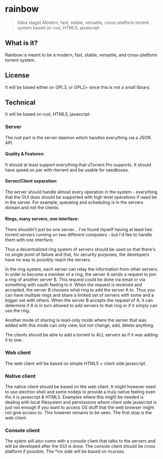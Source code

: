 # rainbow
> (Idea stage) Modern, fast, stable, versatile, cross-platform torrent system based on rust, HTML5, javascript

## What is it?
Rainbow is meant to be a modern, fast, stable, versatile, and cross-platform torrent system.

## License
It will be based either on GPL3, or GPL2+ since this is not a small library.

## Technical
It will be based on rust, HTML5, javascript.

### Server
The rust part is the server daemon which handles everything via a JSON API.

#### Quality & Features:
It should at least support everything that uTorrent Pro supports.
It should have speed on par with rtorrent and be usable for seedboxes.

#### Server/Client separation:
The server should handle almost every operation in the system - everything that the GUI does
should be supported with high level operations if need be in the server.
For example, queueing and scheduling is in the servers domain and not the clients.

#### Rings, many servers, one interface:
There shouldn't just be one server... I've found myself having at least two torrent
servers running on two different computers - but I'd like to handle them with one interface.

Thus a decentralized ring system of servers should be used so that there's no single point of failure and that, for security purposes, the developers have no way to possibly reach the servers.

In the ring system, each server can relay the information from other servers.
In order to become a member of a ring, the server A sends a request to join a ring of another server B. This request could be done via email or via something with oauth feeling to it.
When the request is received and accepted, the server B chooses what ring to add the server A to. Thus you can have multiple rings and share a limited set of servers with some and a bigger set with others. When the server B accepts the request of A, it can determine if A is in turn allowed to add servers to that ring or if it simply can use the ring.

Another mode of sharing is read-only mode where the server that was added with this mode can only view, but not change, add, delete anything.

The clients should be able to add a torrent to ALL servers as if it was adding it to one.

### Web client
The web client will be based on simple HTML5 + client side javascript.

### Native client
The native client should be based on the web client. It might however need to use electron shell and some nodejs to provide a truly native feeling even tho it is javascript & HTML5.
Examples where this might be needed is dealing with local filesystem and permissions where client side javascript is just not enough if you want to access OS stuff that the web browser might not give access to. This however remains to be seen. The first stop is the web client.

### Console client
The sytem will also come with a console client that talks to the servers and will be developed after the GUI is done. The console client should be cross platform if possible.
The *nix side will be based on ncurses.